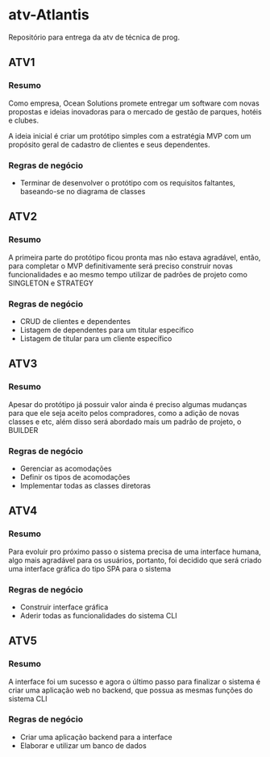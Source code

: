 # atv-Atlantis
Repositório para entrega da atv de técnica de prog.

## ATV1

### Resumo
Como empresa, Ocean Solutions promete entregar um software com novas propostas e ideias inovadoras para o mercado de gestão de parques, hotéis e clubes.

A ideia inicial é criar um protótipo simples com a estratégia MVP com um propósito geral de cadastro de clientes e seus dependentes.

### Regras de negócio
* Terminar de desenvolver o protótipo com os requisitos faltantes, baseando-se no diagrama de classes

## ATV2

### Resumo
A primeira parte do protótipo ficou pronta mas não estava agradável, então, para completar o MVP definitivamente será preciso construir novas funcionalidades e ao mesmo tempo utilizar de padrões de projeto como SINGLETON e STRATEGY

### Regras de negócio
* CRUD de clientes e dependentes
* Listagem de dependentes para um titular específico
* Listagem de titular para um cliente específico

## ATV3

### Resumo
Apesar do protótipo já possuir valor ainda é preciso algumas mudanças para que ele seja aceito pelos compradores, como a adição
de novas classes e etc, além disso será abordado mais um padrão de projeto, o BUILDER

### Regras de negócio
* Gerenciar as acomodações
* Definir os tipos de acomodações
* Implementar todas as classes diretoras

## ATV4

### Resumo
Para evoluir pro próximo passo o sistema precisa de uma interface humana, algo mais agradável para os usuários, portanto, foi 
decidido que será criado uma interface gráfica do tipo SPA para o sistema

### Regras de negócio
* Construir interface gráfica 
* Aderir todas as funcionalidades do sistema CLI

## ATV5 

### Resumo
A interface foi um sucesso e agora o último passo para finalizar o sistema é criar uma aplicação web no backend,
que possua as mesmas funções do sistema CLI

### Regras de negócio
* Criar uma aplicação backend para a interface
* Elaborar e utilizar um banco de dados


